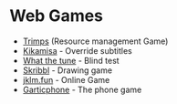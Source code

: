 # Web Games

- [Trimps](https://trimps.github.io/) (Resource management Game)
- [Kikamisa](https://play.kikamisa.fr/menu) - Override subtitles
- [What the tune](https://whatthetune.com/) - Blind test
- [Skribbl](https://skribbl.io/) - Drawing game
- [jklm.fun](https://jklm.fun/) - Online Game
- [Garticphone](https://garticphone.com) - The phone game
